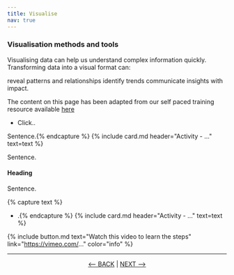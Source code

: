 ```yaml
---
title: Visualise
nav: true
---
```

### Visualisation methods and tools

Visualising data can help us understand complex information quickly. Transforming data into a visual format can:

reveal patterns and relationships
identify trends
communicate insights with impact.

The content on this page has been adapted from our self paced training resource available <a href='https://griffithunilibrary.github.io/data-vis-basics/' target='_blank'> here <a/>
- Click..

Sentence.{% endcapture %} {% include card.md header="Activity - ..." text=text %}

Sentence.

#### Heading

Sentence.

{% capture text %}
- .{% endcapture %} {% include card.md header="Activity - ..." text=text %}


{% include button.md text="Watch this video to learn the steps" link="https://vimeo.com/..." color="info" %}

-----

<p align="center">
  <a href="https://griffithunilibrary.github.io/intro-text-mining-analysis/content/6-analyse.html"><-- BACK</a> |
  <a href="https://griffithunilibrary.github.io/intro-text-mining-analysis/content/8-help.html">NEXT --></a>
</p>
